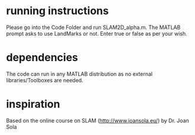 # running instructions
Please go into the Code Folder and run SLAM2D_alpha.m.
The MATLAB prompt asks to use LandMarks or not. Enter true or false as per your wish.

# dependencies
The code can run in any MATLAB distribution as no external libraries/Toolboxes are needed.

# inspiration
Based on the online course on SLAM (http://www.joansola.eu/) by Dr. Joan Sola


